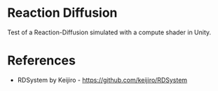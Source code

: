 # Reaction Diffusion
Test of a Reaction-Diffusion simulated with a compute shader in Unity.

# References

- RDSystem by Keijiro - https://github.com/keijiro/RDSystem
